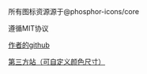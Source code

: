所有图标资源源于@phosphor-icons/core

遵循MIT协议

[作者的github](https://github.com/phosphor-icons/core)

[第三方站（可自定义颜色尺寸）](https://yesicon.app/ph)

